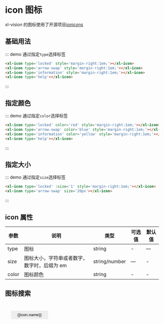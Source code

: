 # icon 图标

xl-vision 的图标使用了开源项目<a href='http://ionicons.com' target='_blabk'>ionicons</a>

## 基础用法

::: demo 通过指定`type`选择标签

```html
<xl-icon type='locked' style='margin-right:1em;'></xl-icon>
<xl-icon type='arrow-swap' style='margin-right:1em;'></xl-icon>
<xl-icon type='information' style='margin-right:1em;'></xl-icon>
<xl-icon type='help'></xl-icon>
```

:::

## 指定颜色

::: demo 通过指定`color`选择标签

```html
<xl-icon type='locked' color='red' style='margin-right:1em;'></xl-icon>
<xl-icon type='arrow-swap' color='blue' style='margin-right:1em;'></xl-icon>
<xl-icon type='information' color='yellow' style='margin-right:1em;'></xl-icon>
<xl-icon type='help'></xl-icon>
```

:::

## 指定大小

::: demo 通过指定`size`选择标签

```html
<xl-icon type='locked' :size='1' style='margin-right:1em;'></xl-icon>
<xl-icon type='arrow-swap' size='20px'></xl-icon>
```

:::

## icon 属性

| 参数  | 说明                                        | 类型          | 可选值 | 默认值 |
| ----- | ------------------------------------------- | ------------- | ------ | ------ |
| type  | 图标                                        | string        | -      | —      |
| size  | 图标大小，字符串或者数字，数字时，后缀为 em | string/number | —      | -      |
| color | 图标颜色                                    | string        | -      | -      |

## 图标搜索

<div class='input-search'>
    <xl-input placeholder='搜索图标' v-model='value'></xl-input>
</div>
<button class='icon-item' :key='index' v-for='(icon,index) in filters' :data-clipboard-text="`<xl-icon type='${icon.name}'></xl-icon>`">
    <xl-icon :size='3' :type='icon.name'></xl-icon>
    <div class="icon-name">
        <xl-tooltip content="复制图标">
            <p>{{icon.name}}</p>
        </xl-tooltip>
    </div>
</button>
<script>
    const ClipboardJS = require('clipboard')
    import icons from '../data/icons'
    export default{
        data(){
            return{
                value:'',
            }
        },
        computed:{
            filters(){
                return icons.filter(icon => icon.tag.indexOf(this.value) > -1);
            }
        },
        mounted() {
            this.clipboard = new ClipboardJS('.icon-item')
        },
        beforeDestroy() {
            this.clipboard.destroy()
        }
    }
</script>
<style>
.icon-item{
    border: none;
    outline: none;
    background: transparent;
    display:inline-block;
    text-align:center;
    width:10em;
    cursor:pointer;
    margin: 1em;
}
.icon-name{
    background-color: #eee;
    border-radius: 3px;
}
.icon-name p {
    margin: 0;
    padding: 0.5em 1em;
}
.input-search{
    margin-bottom:2em;   
}
.input-search .xl-input{
    margin: 0 auto;
    width: 40em;
}
</style>
